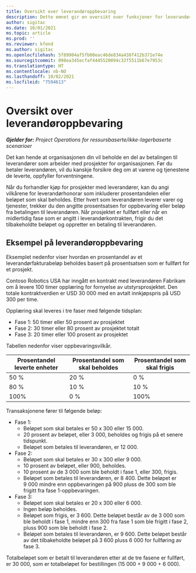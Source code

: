 ```yaml
---
title: Oversikt over leverandøroppbevaring
description: Dette emnet gir en oversikt over funksjoner for leverandøroppbevaring.
author: sigitac
ms.date: 10/01/2021
ms.topic: article
ms.prod: ''
ms.reviewer: kfend
ms.author: sigitac
ms.openlocfilehash: 5f89904af5fb00eac46de834a438f412b371e74e
ms.sourcegitcommit: 098ea345ecfaf4445520094c32f5511b67e7953c
ms.translationtype: HT
ms.contentlocale: nb-NO
ms.lasthandoff: 10/02/2021
ms.locfileid: "7594613"
---
```

# <a name="vendor-retention-overview"></a>Oversikt over leverandøroppbevaring

_**Gjelder for:** Project Operations for ressursbaserte/ikke-lagerbaserte scenarioer_

Det kan hende at organisasjonen din vil beholde en del av betalingen til leverandører som arbeider med prosjekter for organisasjonen. Før du betaler leverandøren, vil du kanskje forsikre deg om at varene og tjenestene de leverte, oppfyller forventningene.

Når du forhandler kjøp for prosjekter med leverandører, kan du angi vilkårene for leverandørhonorar som inkluderer prosentandelen eller beløpet som skal beholdes. Etter hvert som leverandøren leverer varer og tjenester, trekker du den angitte prosentsatsen for oppbevaring eller beløp fra betalingen til leverandøren. Når prosjektet er fullført eller når en midlertidig fase som er angitt i leverandørkontrakten, frigir du det tilbakeholdte beløpet og oppretter en betaling til leverandøren.

## <a name="vendor-retention-example"></a>Eksempel på leverandøroppbevaring

Eksemplet nedenfor viser hvordan en prosentandel av et leverandørfakturabeløp beholdes basert på prosentsatsen som er fullført for et prosjekt.

Contoso Robotics USA har inngått en kontrakt med leverandøren Fabrikam om å levere 100 timer opplæring for fornyelse av utstyrsprosjektet. Den totale kontraktverdien er USD 30 000 med en avtalt innkjøpspris på USD 300 per time.

Opplæring skal leveres i tre faser med følgende tidsplan:

- Fase 1: 50 timer eller 50 prosent av prosjektet
- Fase 2: 30 timer eller 80 prosent av prosjektet totalt
- Fase 3: 20 timer eller 100 prosent av prosjektet

Tabellen nedenfor viser oppbevaringsvilkår.

| **Prosentandel leverte enheter** | **Prosentandel som skal beholdes** | **Prosentandel som skal frigis** |
| --- | --- | --- |
| 50 % | 20 % | 0 % |
| 80 % | 10 % | 10 % |
| 100% | 0 % | 100% |

Transaksjonene fører til følgende beløp:

- Fase 1:
  - Beløpet som skal betales er 50 x 300 eller 15 000.
  - 20 prosent av beløpet, eller 3 000, beholdes og frigis på et senere tidspunkt.
  - Beløpet som betales til leverandøren, er 12 000.
- Fase 2:
  - Beløpet som skal betales er 30 x 300 eller 9 000.
  - 10 prosent av beløpet, eller 900, beholdes.
  - 10 prosent av de 3 000 som ble beholdt i fase 1, eller 300, frigis.
  - Beløpet som betales til leverandøren, er 8 400. Dette beløpet er 9 000 mindre enn oppbevaringen på 900 pluss de 300 som ble frigitt fra fase 1-oppbevaringen.
- Fase 3:
  - Beløpet som skal betales er 20 x 300 eller 6 000.
  - Ingen beløp beholdes.
  - Beløpet som frigis, er 3 600. Dette beløpet består av de 3 000 som ble beholdt i fase 1, mindre enn 300 fra fase 1 som ble frigitt i fase 2, pluss 900 som ble beholdt i fase 2.
  - Beløpet som betales til leverandøren, er 9 600. Dette beløpet består av det tilbakeholdte beløpet på 3 600 pluss 6 000 for fullføring av fase 3.

Totalbeløpet som er betalt til leverandøren etter at de tre fasene er fullført, er 30 000, som er totalbeløpet for bestillingen (15 000 + 9 000 + 6 000).
